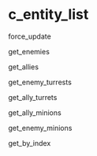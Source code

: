 # c\_entity\_list

force\_update

get\_enemies

get\_allies

get\_enemy\_turrests

get\_ally\_turrets

get\_ally\_minions

get\_enemy\_minions

get\_by\_index
